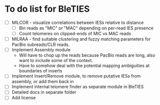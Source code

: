 To do list for BleTIES
======================

 - [ ] MILCOR - visualize correlations between IESs relative to distance
     - [ ] Bin reads as "MIC" or "MAC" depending on per-read IES presence
     - [ ] Count telomeres on clipped-ends of MIC vs MAC reads
 - [ ] MILRAA - find suitable clustering and fuzzy matching parameters for
     PacBio subreads/CLR reads.
 - [ ] Implement Assembly module 
    - Will have to chop up the reads because PacBio reads are long, also want to
       include some of the context. 
    - Have to somehow deal with the potential mapping ambiguities at boundaries
       of inserts
 - [ ] Implement Insert/Remove module, to remove putative IESs from assembly, or
     add them back in
 - [ ] Implement internal telomere finder as separate module in BleTIES
 - [ ] Detailed docs in separate folder
 - [ ] Add license
